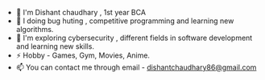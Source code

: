 - 👋 I'm Dishant chaudhary , 1st year BCA 
- 👀 I doing bug huting , competitive programming and learning new algorithms.
- 🌱 I'm exploring cybersecurity , different fields in software development and learning new skills.
- ⚡ Hobby - Games, Gym, Movies, Anime.
- 📫 You can contact me through email - dishantchaudhary86@gmail.com
<!---
Dishant-Chaudhary/Dishant-Chaudhary is a ✨ special ✨ repository because its `README.md` (this file) appears on your GitHub profile.
You can click the Preview link to take a look at your changes.
--->

